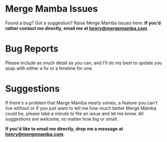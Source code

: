 # Merge Mamba Issues

Found a bug? Got a suggestion? Raise Merge Mamba issues here. **If you'd rather contact me 
directly, email me at [henry@mergemamba.com](mailto:henry@mergemamba.com)**.

# Bug Reports

Please include as much detail as you can, and I'll do my best to update you asap with either a fix or a timeline for 
one. 

# Suggestions

If there's a problem that Merge Mamba nearly solves, a feature you can't live without or if you just want to tell me how 
much better Merge Mamba could be, please take a minute to file an issue and let me know. All suggestions are welcome,
 no matter how big or small.

**If you'd like to email me directly, drop me a message at [henry@mergemamba.com](mailto:henry@mergemamba.com)**.
